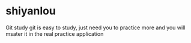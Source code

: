 # shiyanlou
Git study
git is easy to study, just need you to practice more and you will msater it in the real practice application
